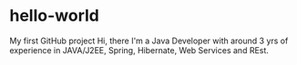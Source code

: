 # hello-world
My first GitHub project
Hi, there I'm a Java Developer with around 3 yrs of experience in JAVA/J2EE, Spring, Hibernate, Web Services and REst.
